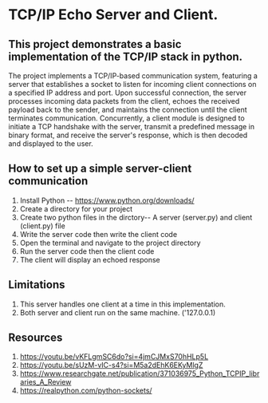 #  TCP/IP Echo Server and Client. #

## This project demonstrates a basic implementation of the TCP/IP stack in python. 

The project implements a TCP/IP-based communication system, featuring a server that establishes a socket to listen for incoming client connections on a specified IP address and port. Upon successful connection, the server processes incoming data packets from the client, echoes the received payload back to the sender, and maintains the connection until the client terminates communication. Concurrently, a client module is designed to initiate a TCP handshake with the server, transmit a predefined message in binary format, and receive the server's response, which is then decoded and displayed to the user.


## How to set up a simple server-client communication 
1. Install Python -- https://www.python.org/downloads/
2. Create a directory for your project
3. Create two python files in the dirctory-- A server (server.py) and client (client.py) file
4. Write the server code then write the client code
5. Open the terminal and navigate to the project directory
6. Run the server code then the client code
7. The client will display an echoed response

## Limitations
1. This server handles one client at a time in this implementation.
2. Both server and client run on the same machine. ('127.0.0.1)

## Resources
1. https://youtu.be/vKFLgmSC6do?si=4jmCJMxS70hHLp5L
2. https://youtu.be/sUzM-vIC-s4?si=M5a2dEhK6EKyMlgZ
3. https://www.researchgate.net/publication/371036975_Python_TCPIP_libraries_A_Review
4. https://realpython.com/python-sockets/
